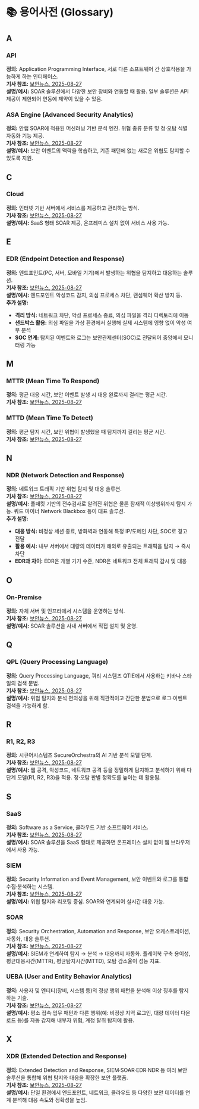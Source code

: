# 📚 용어사전 (Glossary)



## A

### API
**정의:** Application Programming Interface, 서로 다른 소프트웨어 간 상호작용을 가능하게 하는 인터페이스.  
**기사 참조:** [보안뉴스, 2025-08-27](https://m.boannews.com/html/detail.html?mtype=2&tab_type=7&idx=138647)  
**설명/예시:** SOAR 솔루션에서 다양한 보안 장비와 연동할 때 활용. 일부 솔루션은 API 제공이 제한되어 연동에 제약이 있을 수 있음.

### ASA Engine (Advanced Security Analytics)
**정의:** 안랩 SOAR에 적용된 머신러닝 기반 분석 엔진. 위협 종류 분류 및 정·오탐 식별 자동화 기능 제공.  
**기사 참조:** [보안뉴스, 2025-08-27](https://m.boannews.com/html/detail.html?mtype=2&tab_type=7&idx=138647)  
**설명/예시:** 보안 이벤트의 맥락을 학습하고, 기존 패턴에 없는 새로운 위협도 탐지할 수 있도록 지원.

## C

### Cloud
**정의:** 인터넷 기반 서버에서 서비스를 제공하고 관리하는 방식.  
**기사 참조:** [보안뉴스, 2025-08-27](https://m.boannews.com/html/detail.html?mtype=2&tab_type=7&idx=138647)  
**설명/예시:** SaaS 형태 SOAR 제공, 온프레미스 설치 없이 서비스 사용 가능.

## E

### EDR (Endpoint Detection and Response)
**정의:** 엔드포인트(PC, 서버, 모바일 기기)에서 발생하는 위협을 탐지하고 대응하는 솔루션.  
**기사 참조:** [보안뉴스, 2025-08-27](https://m.boannews.com/html/detail.html?mtype=2&tab_type=7&idx=138647)  
**설명/예시:** 엔드포인트 악성코드 감지, 의심 프로세스 차단, 랜섬웨어 확산 방지 등.  
**추가 설명:**  
- **격리 방식:** 네트워크 차단, 악성 프로세스 종료, 의심 파일을 격리 디렉토리에 이동  
- **샌드박스 활용:** 의심 파일을 가상 환경에서 실행해 실제 시스템에 영향 없이 악성 여부 분석  
- **SOC 연계:** 탐지된 이벤트와 로그는 보안관제센터(SOC)로 전달되어 중앙에서 모니터링 가능 

## M

### MTTR (Mean Time To Respond)
**정의:** 평균 대응 시간, 보안 이벤트 발생 시 대응 완료까지 걸리는 평균 시간.  
**기사 참조:** [보안뉴스, 2025-08-27](https://m.boannews.com/html/detail.html?mtype=2&tab_type=7&idx=138647)  

### MTTD (Mean Time To Detect)
**정의:** 평균 탐지 시간, 보안 위협이 발생했을 때 탐지까지 걸리는 평균 시간.  
**기사 참조:** [보안뉴스, 2025-08-27](https://m.boannews.com/html/detail.html?mtype=2&tab_type=7&idx=138647)  

## N

### NDR (Network Detection and Response)
**정의:** 네트워크 트래픽 기반 위협 탐지 및 대응 솔루션.  
**기사 참조:** [보안뉴스, 2025-08-27](https://m.boannews.com/html/detail.html?mtype=2&tab_type=7&idx=138647)  
**설명/예시:** 풀패킷 기반의 전수검사로 알려진 위협은 물론 잠재적 이상행위까지 탐지 가능. 쿼드 마이너 Network Blackbox 등이 대표 솔루션.  
**추가 설명:**  
- **대응 방식:** 비정상 세션 종료, 방화벽과 연동해 특정 IP/도메인 차단, SOC로 경고 전달  
- **활용 예시:** 내부 서버에서 대량의 데이터가 해외로 유출되는 트래픽을 탐지 → 즉시 차단  
- **EDR과 차이:** EDR은 개별 기기 수준, NDR은 네트워크 전체 트래픽 감시 및 대응

## O

### On-Premise
**정의:** 자체 서버 및 인프라에서 시스템을 운영하는 방식.  
**기사 참조:** [보안뉴스, 2025-08-27](https://m.boannews.com/html/detail.html?mtype=2&tab_type=7&idx=138647)  
**설명/예시:** SOAR 솔루션을 사내 서버에서 직접 설치 및 운영.

## Q

### QPL (Query Processing Language)
**정의:** Query Processing Language, 쿼리 시스템즈 QTIE에서 사용하는 키바나 스타일의 검색 문법.  
**기사 참조:** [보안뉴스, 2025-08-27](https://m.boannews.com/html/detail.html?mtype=2&tab_type=7&idx=138647)  
**설명/예시:** 위협 탐지와 분석 편의성을 위해 직관적이고 간단한 문법으로 로그·이벤트 검색을 가능하게 함.

## R

### R1, R2, R3
**정의:** 시큐어시스템즈 SecureOrchestra의 AI 기반 분석 모델 단계.  
**기사 참조:** [보안뉴스, 2025-08-27](https://m.boannews.com/html/detail.html?mtype=2&tab_type=7&idx=138647)  
**설명/예시:** 웹 공격, 악성코드, 네트워크 공격 등을 정밀하게 탐지하고 분석하기 위해 다단계 모델(R1, R2, R3)을 적용. 정·오탐 판별 정확도를 높이는 데 활용됨.

## S

### SaaS
**정의:** Software as a Service, 클라우드 기반 소프트웨어 서비스.  
**기사 참조:** [보안뉴스, 2025-08-27](https://m.boannews.com/html/detail.html?mtype=2&tab_type=7&idx=138647)  
**설명/예시:** SOAR 솔루션을 SaaS 형태로 제공하면 온프레미스 설치 없이 웹 브라우저에서 사용 가능.

### SIEM
**정의:** Security Information and Event Management, 보안 이벤트와 로그를 통합 수집·분석하는 시스템.  
**기사 참조:** [보안뉴스, 2025-08-27](https://m.boannews.com/html/detail.html?mtype=2&tab_type=7&idx=138647)  
**설명/예시:** 위협 탐지와 리포팅 중심. SOAR와 연계되어 실시간 대응 가능.

### SOAR
**정의:** Security Orchestration, Automation and Response, 보안 오케스트레이션, 자동화, 대응 솔루션.  
**기사 참조:** [보안뉴스, 2025-08-27](https://m.boannews.com/html/detail.html?mtype=2&tab_type=7&idx=138647)  
**설명/예시:** SIEM과 연계하여 탐지 → 분석 → 대응까지 자동화. 플레이북 구축 용이성, 평균대응시간(MTTR), 평균탐지시간(MTTD), 오탐 감소율이 성능 지표.

### UEBA (User and Entity Behavior Analytics)
**정의:** 사용자 및 엔티티(장비, 시스템 등)의 정상 행위 패턴을 분석해 이상 징후를 탐지하는 기술.  
**기사 참조:** [보안뉴스, 2025-08-27](https://m.boannews.com/html/detail.html?mtype=2&tab_type=7&idx=138647)  
**설명/예시:** 평소 접속·업무 패턴과 다른 행위(예: 비정상 지역 로그인, 대량 데이터 다운로드 등)를 자동 감지해 내부자 위협, 계정 탈취 탐지에 활용.

## X

### XDR (Extended Detection and Response)
**정의:** Extended Detection and Response, SIEM·SOAR·EDR·NDR 등 여러 보안 솔루션을 통합해 위협 탐지와 대응을 확장한 보안 플랫폼.  
**기사 참조:** [보안뉴스, 2025-08-27](https://m.boannews.com/html/detail.html?mtype=2&tab_type=7&idx=138647)  
**설명/예시:** 단일 환경에서 엔드포인트, 네트워크, 클라우드 등 다양한 보안 데이터를 연계 분석해 대응 속도와 정확성을 높임.
